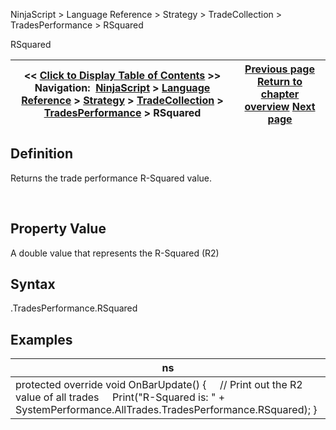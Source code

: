 ﻿
NinjaScript > Language Reference > Strategy > TradeCollection > TradesPerformance > RSquared

RSquared

| << [Click to Display Table of Contents](rsquared.md) >> **Navigation:**     [NinjaScript](ninjascript-1.md) > [Language Reference](language_reference_wip-1.md) > [Strategy](strategy-1.md) > [TradeCollection](tradecollection-1.md) > [TradesPerformance](tradesperformance-1.md) > RSquared | [Previous page](profitfactor-1.md) [Return to chapter overview](tradesperformance-1.md) [Next page](riskfreereturn-1.md) |
| --- | --- |
## Definition
Returns the trade performance R-Squared value.  

 
## Property Value
A double value that represents the R-Squared (R2)
 
## Syntax
<TradeCollection>.TradesPerformance.RSquared

## Examples

| ns |
| --- |
| protected override void OnBarUpdate() {      // Print out the R2 value of all trades      Print("R-Squared is: " + SystemPerformance.AllTrades.TradesPerformance.RSquared); } |
 

